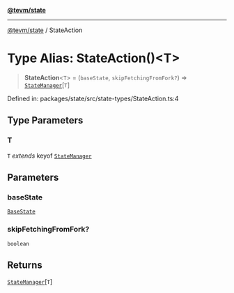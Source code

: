 [**@tevm/state**](../README.md)

***

[@tevm/state](../globals.md) / StateAction

# Type Alias: StateAction()\<T\>

> **StateAction**\<`T`\> = (`baseState`, `skipFetchingFromFork?`) => [`StateManager`](../interfaces/StateManager.md)\[`T`\]

Defined in: packages/state/src/state-types/StateAction.ts:4

## Type Parameters

### T

`T` *extends* keyof [`StateManager`](../interfaces/StateManager.md)

## Parameters

### baseState

[`BaseState`](BaseState.md)

### skipFetchingFromFork?

`boolean`

## Returns

[`StateManager`](../interfaces/StateManager.md)\[`T`\]
